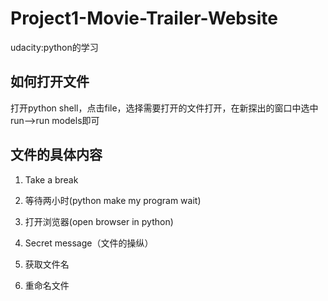 # Project1-Movie-Trailer-Website
udacity:python的学习
## 如何打开文件
打开python shell，点击file，选择需要打开的文件打开，在新探出的窗口中选中run-->run models即可

## 文件的具体内容
1. Take a break

  1. 等待两小时(python make my program wait)
  2. 打开浏览器(open browser in python)

2. Secret message（文件的操纵）
  1. 获取文件名
  2. 重命名文件
